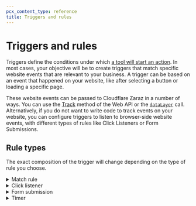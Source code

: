```yaml
---
pcx_content_type: reference
title: Triggers and rules
---
```


# Triggers and rules

Triggers define the conditions under which [a tool will start an action](/zaraz/get-started/create-actions/). In most cases, your objective will be to create triggers that match specific website events that are relevant to your business. A trigger can be based on an event that happened on your website, like after selecting a button or loading a specific page.

These website events can be passed to Cloudflare Zaraz in a number of ways. You can use the [Track](/zaraz/web-api/track/) method of the Web API or the [`dataLayer`](/zaraz/advanced/datalayer-compatibility/) call. Alternatively, if you do not want to write code to track events on your website, you can configure triggers to listen to browser-side website events, with different types of rules like Click Listeners or Form Submissions.

## Rule types

The exact composition of the trigger will change depending on the type of rule you choose.

<details>
<summary>Match rule</summary>
<div>

Zaraz matches the variable you input in **Variable name** with the text under **Match string**. For a complete list of supported variables, refer to [Zaraz event and system properties](/zaraz/reference/properties-reference/).

**Trigger example: Match `zaraz.track("purchase")`**

{{<table-wrap>}}

| Rule type    | Variable name               | Match operation | Match string |
| ------------ | --------------------------- | --------------- | ------------ |
| _Match rule_ | `{{ client.__zarazTrack }}` | _Equals_        | `purchase`   |

{{</table-wrap>}}

When matching based on a System property, you will often want to add a second rule that matches `{{ client.__zarazTrack }}` to `Pageview`. Otherwise, your trigger will be valid for every other event happening on this page too. Refer to [**Create a trigger**](/zaraz/get-started/create-trigger/) to learn how to add more than one condition to a trigger.

**Trigger example: All pages under `/blog`**

{{<table-wrap>}}

| Rule type    | Variable name                    | Match operation | Match string |
| ------------ | -------------------------------- | --------------- | ------------ |
| _Match rule_ | `{{ system.page.url.pathname }}` | _Starts with_   | `/blog`      |

{{</table-wrap>}}

{{<table-wrap>}}

| Rule type    | Variable name               | Match operation | Match string |
| ------------ | --------------------------- | --------------- | ------------ |
| _Match rule_ | `{{ client.__zarazTrack }}` | _Equals_        | `Pageview`   |

{{</table-wrap>}}

**Trigger example: All logged in users**

{{<table-wrap>}}

| Rule type    | Variable name                     | Match operation | Match string |
| ------------ | --------------------------------- | --------------- | ------------ |
| _Match rule_ | `{{ system.cookies.isLoggedIn }}` | _Equals_        | `true`       |

{{</table-wrap>}}

{{<table-wrap>}}

| Rule type    | Variable name               | Match operation | Match string |
| ------------ | --------------------------- | --------------- | ------------ |
| _Match rule_ | `{{ client.__zarazTrack }}` | _Equals_        | `Pageview`   |

{{</table-wrap>}}

Refer to the [Zaraz event and system properties](/zaraz/reference/properties-reference/) for more information on the variables you can use when using Match rule.

</div>
</details>

<details>
<summary>Click listener</summary>
<div>

Tracks clicks in a web page. You can set up click listeners using CSS selectors or XPath expressions. **Wait for actions** (in milliseconds) tells Zaraz to prevent the page from changing for the amount of time specified. This allows all requests triggered by the click listener to reach their destination.

**Trigger example for CSS selector:**

{{<table-wrap>}}

| Rule type        | Type  | Selector     | Wait for actions |
| ---------------- | ----- | ------------ | ---------------- |
| _Click listener_ | _CSS_ | `#my-button` | `500`            |

{{</table-wrap>}}

To improve the performance of the web page, you can limit a Click listener to a specific URL, by combining it with a Match rule. For example, to track button clicks on a specific page you can set up the following rules in a trigger:

{{<table-wrap>}}

| Rule type        | Type  | Selector    | Wait for actions |
| ---------------- | ----- | ----------- | ---------------- |
| _Click listener_ | _CSS_ | `#myButton` | `500`            |

{{</table-wrap>}}

{{<table-wrap>}}

| Rule type    | Variable name                    | Match operation | Match string    |
| ------------ | -------------------------------- | --------------- | --------------- |
| _Match rule_ | `{{ system.page.url.pathname }}` | _Equals_        | `/my-page-path` |

{{</table-wrap>}}

Refer to [**Create a trigger**](/zaraz/get-started/create-trigger/) to learn how to add more than one rule to a trigger.

---

**Trigger example for XPath:**

{{<table-wrap>}}

| Rule type        | Type    | Selector                                         | Wait for actions |
| ---------------- | ------- | ------------------------------------------------ | ---------------- |
| _Click listener_ | _XPath_ | `/html/body//*[contains(text(), 'Add To Cart')]` | `500`            |

{{</table-wrap>}}

</div>
</details>

<details>
<summary>Form submission</summary>
<div>

Tracks form submissions using CSS selectors. Select the **Validate** toggle button to only fire the trigger when the form has no validation errors.

**Trigger example:**

{{<table-wrap>}}

| Rule type         | CSS Selector | Validate         |
| ----------------- | ------------ | ---------------- |
| _Form submission_ | `#my-form`   | Toggle on or off |

{{</table-wrap>}}

To improve the performance of the web page, you can limit a Form submission trigger to a specific URL, by combining it with a Match rule. For example, to track a form on a specific page you can set up the following rules in a trigger:

{{<table-wrap>}}

| Rule type         | CSS Selector | Validate         |
| ----------------- | ------------ | ---------------- |
| _Form submission_ | `#my-form`   | Toggle on or off |

{{</table-wrap>}}

{{<table-wrap>}}

| Rule type    | Variable name                    | Match operation | Match string    |
| ------------ | -------------------------------- | --------------- | --------------- |
| _Match rule_ | `{{ system.page.url.pathname }}` | _Equals_        | `/my-page-path` |

{{</table-wrap>}}

Refer to [**Create a trigger**](/zaraz/get-started/create-trigger/) to learn how to add more than one condition to a trigger.

</div>
</details>

<details>
<summary>Timer</summary>
<div>

Set up a timer that will fire the trigger after each **Interval**. Set your interval time in milliseconds. In **Limit** specify the number of times the interval will run, causing the trigger to fire. If you do not specify a limit, the timer will repeat for as long as the page is on display.

**Trigger example:**

{{<table-wrap>}}

| Rule type | Interval | Limit |
| --------- | -------- | ----- |
| _Timer_   | `5000`   | `1`   |

{{</table-wrap>}}

The above Timer will fire once, after five seconds. To improve the performance of a web page, you can limit a Timer trigger to a specific URL, by combining it with a Match rule. For example, to set up a timer on a specific page you can set up the following rules in a trigger:

{{<table-wrap>}}

| Rule type | Interval | Limit |
| --------- | -------- | ----- |
| _Timer_   | `5000`   | `1`   |

{{</table-wrap>}}

{{<table-wrap>}}

| Rule type    | Variable name                    | Match operation | Match string    |
| ------------ | -------------------------------- | --------------- | --------------- |
| _Match rule_ | `{{ system.page.url.pathname }}` | _Equals_        | `/my-page-path` |

{{</table-wrap>}}

Refer to [**Create a trigger**](/zaraz/get-started/create-trigger/) to learn how to add more than one condition to a trigger.

</div>
</details>
